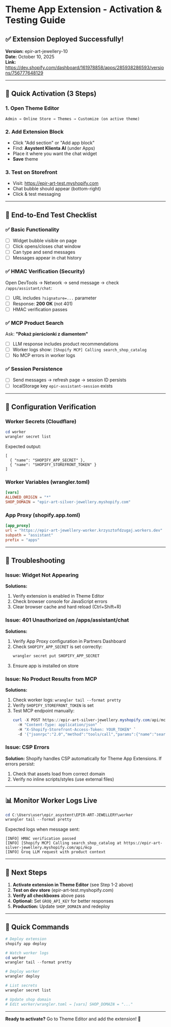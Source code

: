 # Theme App Extension - Activation & Testing Guide

## ✅ Extension Deployed Successfully!

**Version:** epir-art-jewellery-10  
**Date:** October 10, 2025  
**Link:** https://dev.shopify.com/dashboard/161978858/apps/285938286593/versions/756777648129

---

## 🎯 Quick Activation (3 Steps)

### 1. Open Theme Editor
```
Admin → Online Store → Themes → Customize (on active theme)
```

### 2. Add Extension Block
- Click "Add section" or "Add app block"
- Find: **Asystent Klienta AI** (under Apps)
- Place it where you want the chat widget
- **Save** theme

### 3. Test on Storefront
- Visit: https://epir-art-test.myshopify.com
- Chat bubble should appear (bottom-right)
- Click & test messaging

---

## 🧪 End-to-End Test Checklist

### ✅ Basic Functionality
- [ ] Widget bubble visible on page
- [ ] Click opens/closes chat window
- [ ] Can type and send messages
- [ ] Messages appear in chat history

### ✅ HMAC Verification (Security)
Open DevTools → Network → send message → check `/apps/assistant/chat`:
- [ ] URL includes `?signature=...` parameter
- [ ] Response: **200 OK** (not 401)
- [ ] HMAC verification passes

### ✅ MCP Product Search
Ask: **"Pokaż pierścionki z diamentem"**
- [ ] LLM response includes product recommendations
- [ ] Worker logs show: `[Shopify MCP] Calling search_shop_catalog`
- [ ] No MCP errors in worker logs

### ✅ Session Persistence
- [ ] Send messages → refresh page → session ID persists
- [ ] localStorage key `epir-assistant-session` exists

---

## 🔧 Configuration Verification

### Worker Secrets (Cloudflare)
```powershell
cd worker
wrangler secret list
```
Expected output:
```
[
  { "name": "SHOPIFY_APP_SECRET" },
  { "name": "SHOPIFY_STOREFRONT_TOKEN" }
]
```

### Worker Variables (wrangler.toml)
```toml
[vars]
ALLOWED_ORIGIN = "*"
SHOP_DOMAIN = "epir-art-silver-jewellery.myshopify.com"
```

### App Proxy (shopify.app.toml)
```toml
[app_proxy]
url = "https://epir-art-jewellery-worker.krzysztofdzugaj.workers.dev"
subpath = "assistant"
prefix = "apps"
```

---

## 🐛 Troubleshooting

### Issue: Widget Not Appearing
**Solutions:**
1. Verify extension is enabled in Theme Editor
2. Check browser console for JavaScript errors
3. Clear browser cache and hard reload (Ctrl+Shift+R)

### Issue: 401 Unauthorized on /apps/assistant/chat
**Solutions:**
1. Verify App Proxy configuration in Partners Dashboard
2. Check `SHOPIFY_APP_SECRET` is set correctly:
   ```powershell
   wrangler secret put SHOPIFY_APP_SECRET
   ```
3. Ensure app is installed on store

### Issue: No Product Results from MCP
**Solutions:**
1. Check worker logs: `wrangler tail --format pretty`
2. Verify `SHOPIFY_STOREFRONT_TOKEN` is set
3. Test MCP endpoint manually:
   ```powershell
   curl -X POST https://epir-art-silver-jewellery.myshopify.com/api/mcp `
     -H "Content-Type: application/json" `
     -H "X-Shopify-Storefront-Access-Token: YOUR_TOKEN" `
     -d '{"jsonrpc":"2.0","method":"tools/call","params":{"name":"search_shop_catalog","arguments":{"query":"ring"}},"id":1}'
   ```

### Issue: CSP Errors
**Solution:** Shopify handles CSP automatically for Theme App Extensions. If errors persist:
1. Check that assets load from correct domain
2. Verify no inline scripts/styles (use external files)

---

## 📊 Monitor Worker Logs Live

```powershell
cd C:\Users\user\epir_asystent\EPIR-ART-JEWELLERY\worker
wrangler tail --format pretty
```

Expected logs when message sent:
```
[INFO] HMAC verification passed
[INFO] [Shopify MCP] Calling search_shop_catalog at https://epir-art-silver-jewellery.myshopify.com/api/mcp
[INFO] Groq LLM request with product context
```

---

## 🚀 Next Steps

1. **Activate extension in Theme Editor** (see Step 1-2 above)
2. **Test on dev store** (epir-art-test.myshopify.com)
3. **Verify all checkboxes** above pass
4. **Optional:** Set `GROQ_API_KEY` for better responses
5. **Production:** Update `SHOP_DOMAIN` and redeploy

---

## 📝 Quick Commands

```powershell
# Deploy extension
shopify app deploy

# Watch worker logs
cd worker
wrangler tail --format pretty

# Deploy worker
wrangler deploy

# List secrets
wrangler secret list

# Update shop domain
# Edit worker/wrangler.toml → [vars] SHOP_DOMAIN = "..."
```

---

**Ready to activate?** Go to Theme Editor and add the extension! 🎨
